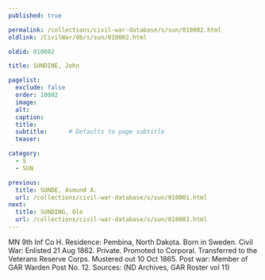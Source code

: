 ```yaml
---
published: true

permalink: /collections/civil-war-database/s/sun/010002.html
oldlink: /CivilWar/db/s/sun/010002.html

oldid: 010002

title: SUNDINE, John

pagelist:
  exclude: false
  order: 10002
  image: 
  alt:
  caption:
  title:
  subtitle:      # Defaults to page subtitle
  teaser:

category: 
  - S 
  - SUN

previous:
  title: SUNDE, Asmund A.
  url: /collections/civil-war-database/s/sun/010001.html  
next:
  title: SUNDING, Ole
  url: /collections/civil-war-database/s/sun/010003.html   
---
```

MN 9th Inf Co H. Residence: Pembina, North Dakota. Born in Sweden. Civil War: Enlisted 21 Aug 1862. Private. Promoted to Corporal. Transferred to the Veterans Reserve Corps. Mustered out 10 Oct 1865. Post war: Member of GAR Warden Post No. 12. Sources: (ND Archives, GAR Roster vol 11)